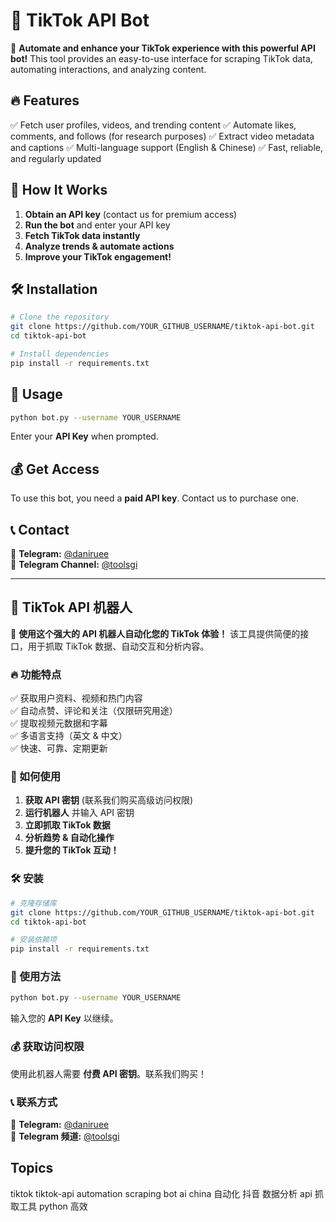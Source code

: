 # 🎥 TikTok API Bot

🚀 **Automate and enhance your TikTok experience with this powerful API bot!** This tool provides an easy-to-use interface for scraping TikTok data, automating interactions, and analyzing content.

## 🔥 Features
✅ Fetch user profiles, videos, and trending content
✅ Automate likes, comments, and follows (for research purposes)
✅ Extract video metadata and captions
✅ Multi-language support (English & Chinese)
✅ Fast, reliable, and regularly updated

## 📌 How It Works
1. **Obtain an API key** (contact us for premium access)
2. **Run the bot** and enter your API key
3. **Fetch TikTok data instantly**
4. **Analyze trends & automate actions**
5. **Improve your TikTok engagement!**

## 🛠 Installation
```bash
# Clone the repository
git clone https://github.com/YOUR_GITHUB_USERNAME/tiktok-api-bot.git
cd tiktok-api-bot

# Install dependencies
pip install -r requirements.txt
```

## 🚀 Usage
```bash
python bot.py --username YOUR_USERNAME
```
Enter your **API Key** when prompted.

## 💰 Get Access
To use this bot, you need a **paid API key**. Contact us to purchase one.

## 📞 Contact
📢 **Telegram:** [@daniruee](https://t.me/daniruee)  
📢 **Telegram Channel:** [@toolsgi](https://t.me/toolsgi)  

---

## 🎥 TikTok API 机器人

🚀 **使用这个强大的 API 机器人自动化您的 TikTok 体验！** 该工具提供简便的接口，用于抓取 TikTok 数据、自动交互和分析内容。

### 🔥 功能特点
✅ 获取用户资料、视频和热门内容  
✅ 自动点赞、评论和关注（仅限研究用途）  
✅ 提取视频元数据和字幕  
✅ 多语言支持（英文 & 中文）  
✅ 快速、可靠、定期更新  

### 📌 如何使用
1. **获取 API 密钥** (联系我们购买高级访问权限)
2. **运行机器人** 并输入 API 密钥
3. **立即抓取 TikTok 数据**
4. **分析趋势 & 自动化操作**
5. **提升您的 TikTok 互动！**

### 🛠 安装
```bash
# 克隆存储库
git clone https://github.com/YOUR_GITHUB_USERNAME/tiktok-api-bot.git
cd tiktok-api-bot

# 安装依赖项
pip install -r requirements.txt
```

### 🚀 使用方法
```bash
python bot.py --username YOUR_USERNAME
```
输入您的 **API Key** 以继续。

### 💰 获取访问权限
使用此机器人需要 **付费 API 密钥**。联系我们购买！

### 📞 联系方式
📢 **Telegram:** [@daniruee](https://t.me/daniruee)  
📢 **Telegram 频道:** [@toolsgi](https://t.me/toolsgi)

## Topics

tiktok tiktok-api automation scraping bot ai china 自动化 抖音 数据分析 api 抓取工具 python 高效

